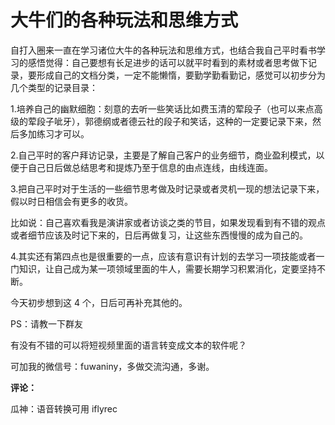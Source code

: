 # 大牛们的各种玩法和思维方式

自打入圈来一直在学习诸位大牛的各种玩法和思维方式，也结合我自己平时看书学习的感悟觉得：自己要想有长足进步的话可以就平时看到的素材或者思考做下记录，要形成自己的文档分类，一定不能懒惰，要勤学勤看勤记，感觉可以初步分为几个类型的记录目录：

1.培养自己的幽默细胞：刻意的去听一些笑话比如费玉清的荤段子（也可以来点高级的荤段子呲牙），郭德纲或者德云社的段子和笑话，这种的一定要记录下来，然后多加练习才可以。

2.自己平时的客户拜访记录，主要是了解自己客户的业务细节，商业盈利模式，以便于自己日后做总结思考和提炼乃至于信息的由点连线，由线连面。

3.把自己平时对于生活的一些细节思考做及时记录或者灵机一现的想法记录下来，假以时日相信会有更多的收货。

比如说：自己喜欢看我是演讲家或者访谈之类的节目，如果发现看到有不错的观点或者细节应该及时记下来的，日后再做复习，让这些东西慢慢的成为自己的。

4.其实还有第四点也是很重要的一点，应该有意识有计划的去学习一项技能或者一门知识，让自己成为某一项领域里面的牛人，需要长期学习积累消化，定要坚持不断。

今天初步想到这 4 个，日后可再补充其他的。

PS：请教一下群友

有没有不错的可以将短视频里面的语言转变成文本的软件呢？

可加我的微信号：fuwaniny，多做交流沟通，多谢。

**评论：**

瓜神：语音转换可用 iflyrec